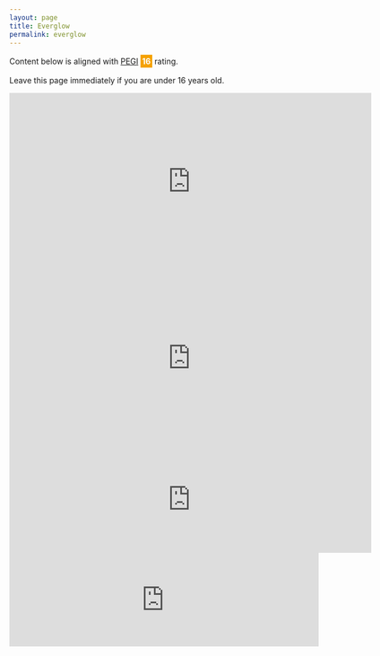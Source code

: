```yaml
---
layout: page
title: Everglow
permalink: everglow
---
```

Content below is aligned with [PEGI](https://pegi.info/) <span style="display: inline-block;background-color:#F5A200;color: #FEFEFE;padding: 3px;"><strong>16 </strong></span> rating.

Leave this page immediately if you are under 16 years old.

<iframe class="frame" width="646" height="315" src="https://www.youtube.com/embed/gWVen_-URGI" title="Everglow Trailer" frameborder="0" allow="accelerometer; autoplay; clipboard-write; encrypted-media; gyroscope; picture-in-picture" allowfullscreen></iframe>
<iframe class="frame" width="646" height="315" src="https://www.youtube.com/embed/2jkrECvRGrQ" title="Everglow OST" frameborder="0" allow="accelerometer; autoplay; clipboard-write; encrypted-media; gyroscope; picture-in-picture" allowfullscreen></iframe>
<iframe class="fill" src="https://store.steampowered.com/widget/1763150/" frameborder="0" width="646" height="190"></iframe>
<iframe class="fill" height="167" frameborder="0" src="https://itch.io/embed/1637622" width="552"><a href="https://aristarhys.itch.io/everglow">Everglow by Aristarhys</a></iframe>
<script>
(function() {
  var ratio = 16 / 9;
  var frames = document.getElementsByClassName('frame');
  for (var i = 0; i < frames.length; i++) {
    var frame = frames[i];
    var frameParent = frame.parentElement;
    var frameWidth = frameParent.clientWidth;
    var frameHeight = frameParent.clientHeight;
    frameHeight = Math.floor(frameWidth / ratio);
    frame.setAttribute('width', frameWidth);
    frame.setAttribute('height', frameHeight);
  }
  var fills = document.getElementsByClassName('fill');
  for (i = 0; i < fills.length; i++) {
    var fill = fills[i];
    var fillParent = fill.parentElement;
    fill.setAttribute('width', fillParent.clientWidth);
  }
})();
</script>

